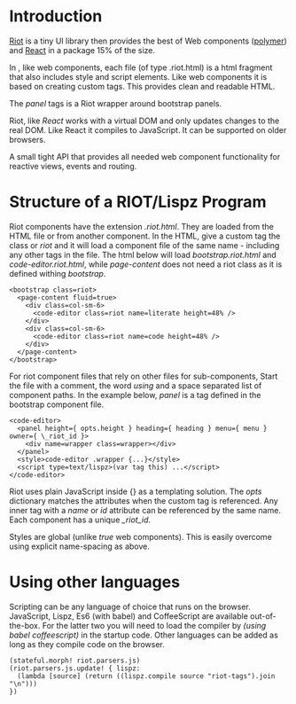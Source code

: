 # Introduction

[Riot](http://riotjs.com) is a tiny UI library then provides the best of Web components ([polymer](https://www.polymer-project.org/1.0/)) and [React](https://facebook.github.io/react/) in a package 15% of the size.

In , like web components, each file (of type .riot.html) is a html fragment that also includes style and script elements. Like web components it is based on creating custom tags. This provides clean and readable HTML.

The *panel* tags is a Riot wrapper around bootstrap panels.

Riot, like _React_ works with a virtual DOM and only updates changes to the real DOM. Like React it compiles to JavaScript. It can be supported on older browsers.

A small tight API that provides all needed web component functionality for reactive views, events and routing.

# Structure of a RIOT/Lispz Program

Riot components have the extension *.riot.html*. They are loaded from the HTML file or from another component. In the HTML, give a custom tag the class or *riot* and it will load a component file of the same name - including any other tags in the file. The html below will load *bootstrap.riot.html* and *code-editor.riot.html*, while *page-content* does not need a riot class as it is defined withing *bootstrap*.

    <bootstrap class=riot>
      <page-content fluid=true>
        <div class=col-sm-6>
          <code-editor class=riot name=literate height=48% />
        </div>
        <div class=col-sm-6>
          <code-editor class=riot name=code height=48% />
        </div>
      </page-content>
    </bootstrap>

For riot component files that rely on other files for sub-components, Start the file with a comment, the word *using* and a space separated list of component paths. In the example below, *panel* is a tag defined in the bootstrap component file.

    <code-editor>
      <panel height={ opts.height } heading={ heading } menu={ menu } owner={ \_riot_id }>
        <div name=wrapper class=wrapper></div>
      </panel>
      <style>code-editor .wrapper {...}</style>
      <script type=text/lispz>(var tag this) ...</script>
    </code-editor>

Riot uses plain JavaScript inside {} as a templating solution. The *opts* dictionary matches the attributes when the custom tag is referenced. Any inner tag with a *name* or *id* attribute can be referenced by the same name. Each component has a unique *_riot_id*.

Styles are global (unlike *true* web components). This is easily overcome using explicit name-spacing as above.

# Using other languages

Scripting can be any language of choice that runs on the browser. JavaScript, Lispz, Es6 (with babel) and CoffeeScript are available out-of-the-box. For the latter two you will need to load the compiler by *(using babel coffeescript)* in the startup code. Other languages can be added as long as they compile code on the browser.

    (stateful.morph! riot.parsers.js)
    (riot.parsers.js.update! { lispz:
      (lambda [source] (return ((lispz.compile source "riot-tags").join "\n")))
    })
